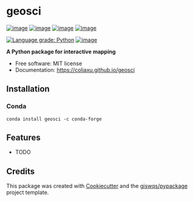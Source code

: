# geosci


[![image](https://img.shields.io/pypi/v/geosci.svg)](https://pypi.python.org/pypi/geosci)
[![image](https://colab.research.google.com/assets/colab-badge.svg)](https://gishub.org/geosci-colab)
[![image](https://binder.pangeo.io/badge_logo.svg)](https://binder.pangeo.io/v2/gh/giswqs/geosci/master)
[![image](https://img.shields.io/conda/vn/conda-forge/geosci.svg)](https://anaconda.org/conda-forge/geosci)
<!-- [![image](https://pepy.tech/badge/geosci)](https://pepy.tech/project/geosci) -->
<!-- [![image](https://github.com/giswqs/geosci/workflows/docs/badge.svg)](https://geosci.org) -->
<!-- [![image](https://github.com/giswqs/geosci/workflows/build/badge.svg)](https://github.com/giswqs/geosci/actions?query=workflow%3Abuild) -->
[![Language grade: Python](https://img.shields.io/lgtm/grade/python/g/giswqs/geosci.svg?logo=lgtm&logoWidth=18)](https://lgtm.com/projects/g/giswqs/geosci/context:python)
[![image](https://img.shields.io/badge/License-MIT-yellow.svg)](https://opensource.org/licenses/MIT)


**A Python package for interactive mapping**


-   Free software: MIT license
-   Documentation: https://coliaxu.github.io/geosci
    
## Installation
### Conda
```
conda install geosci -c conda-forge
```
## Features

-   TODO

## Credits

This package was created with [Cookiecutter](https://github.com/cookiecutter/cookiecutter) and the [giswqs/pypackage](https://github.com/giswqs/pypackage) project template.

